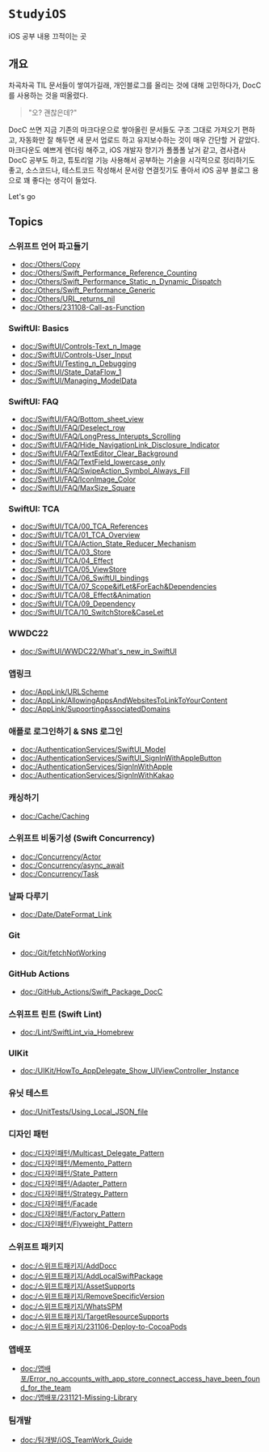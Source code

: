 # ``StudyiOS``

iOS 공부 내용 끄적이는 곳

## 개요

차곡차곡 TIL 문서들이 쌓여가길래, 개인블로그를 올리는 것에 대해 고민하다가, DocC를 사용하는 것을 떠올렸다.
> "오? 괜찮은데?"

DocC 쓰면 지금 기존의 마크다운으로 쌓아올린 문서들도 구조 그대로 가져오기 편하고, 자동화만 잘 해두면 
새 문서 업로드 하고 유지보수하는 것이 매우 간단할 거 같았다.
마크다운도 예쁘게 렌더링 해주고, iOS 개발자 향기가 폴폴폴 날거 같고, 겸사겸사 DocC 공부도 하고,
튜토리얼 기능 사용해서 공부하는 기술을 시각적으로 정리하기도 좋고, 소스코드나, 테스트코드 작성해서 문서랑 연결짓기도 좋아서
iOS 공부 블로그 용으로 꽤 좋다는 생각이 들었다.

Let's go

## Topics

### 스위프트 언어 파고들기

- <doc:/Others/Copy>
- <doc:/Others/Swift_Performance_Reference_Counting>
- <doc:/Others/Swift_Performance_Static_n_Dynamic_Dispatch>
- <doc:/Others/Swift_Performance_Generic>
- <doc:/Others/URL_returns_nil>
- <doc:/Others/231108-Call-as-Function>

### SwiftUI: Basics

- <doc:/SwiftUI/Controls-Text_n_Image>
- <doc:/SwiftUI/Controls-User_Input>
- <doc:/SwiftUI/Testing_n_Debugging>
- <doc:/SwiftUI/State_DataFlow_1>
- <doc:/SwiftUI/Managing_ModelData>

### SwiftUI: FAQ

- <doc:/SwiftUI/FAQ/Bottom_sheet_view>
- <doc:/SwiftUI/FAQ/Deselect_row>
- <doc:/SwiftUI/FAQ/LongPress_Interupts_Scrolling>
- <doc:/SwiftUI/FAQ/Hide_NavigationLink_Disclosure_Indicator>
- <doc:/SwiftUI/FAQ/TextEditor_Clear_Background>
- <doc:/SwiftUI/FAQ/TextField_lowercase_only>
- <doc:/SwiftUI/FAQ/SwipeAction_Symbol_Always_Fill>
- <doc:/SwiftUI/FAQ/IconImage_Color>
- <doc:/SwiftUI/FAQ/MaxSize_Square>

### SwiftUI: TCA
- <doc:/SwiftUI/TCA/00_TCA_References>
- <doc:/SwiftUI/TCA/01_TCA_Overview>
- <doc:/SwiftUI/TCA/Action_State_Reducer_Mechanism>
- <doc:/SwiftUI/TCA/03_Store>
- <doc:/SwiftUI/TCA/04_Effect>
- <doc:/SwiftUI/TCA/05_ViewStore>
- <doc:/SwiftUI/TCA/06_SwiftUI_bindings>
- <doc:/SwiftUI/TCA/07_Scope&ifLet&ForEach&Dependencies>
- <doc:/SwiftUI/TCA/08_Effect&Animation>
- <doc:/SwiftUI/TCA/09_Dependency>
- <doc:/SwiftUI/TCA/10_SwitchStore&CaseLet>

### WWDC22

- <doc:/SwiftUI/WWDC22/What's_new_in_SwiftUI>

### 앱링크

- <doc:/AppLink/URLScheme>
- <doc:/AppLink/AllowingAppsAndWebsitesToLinkToYourContent>
- <doc:/AppLink/SupoortingAssociatedDomains>

### 애플로 로그인하기 & SNS 로그인

- <doc:/AuthenticationServices/SwiftUI_Model>
- <doc:/AuthenticationServices/SwiftUI_SignInWithAppleButton>
- <doc:/AuthenticationServices/SignInWithApple>
- <doc:/AuthenticationServices/SignInWithKakao>

### 캐싱하기

- <doc:/Cache/Caching>

### 스위프트 비동기성 (Swift Concurrency)

- <doc:/Concurrency/Actor>
- <doc:/Concurrency/async_await>
- <doc:/Concurrency/Task>

### 날짜 다루기

- <doc:/Date/DateFormat_Link>

### Git

- <doc:/Git/fetchNotWorking>

### GitHub Actions

- <doc:/GitHub_Actions/Swift_Package_DocC>

### 스위프트 린트 (Swift Lint)

- <doc:/Lint/SwiftLint_via_Homebrew>

### UIKit

- <doc:/UIKit/HowTo_AppDelegate_Show_UIViewController_Instance>

### 유닛 테스트

- <doc:/UnitTests/Using_Local_JSON_file>

### 디자인 패턴

- <doc:/디자인패턴/Multicast_Delegate_Pattern>
- <doc:/디자인패턴/Memento_Pattern>
- <doc:/디자인패턴/State_Pattern>
- <doc:/디자인패턴/Adapter_Pattern>
- <doc:/디자인패턴/Strategy_Pattern>
- <doc:/디자인패턴/Facade>
- <doc:/디자인패턴/Factory_Pattern>
- <doc:/디자인패턴/Flyweight_Pattern>

### 스위프트 패키지

- <doc:/스위프트패키지/AddDocc>
- <doc:/스위프트패키지/AddLocalSwiftPackage>
- <doc:/스위프트패키지/AssetSupports>
- <doc:/스위프트패키지/RemoveSpecificVersion>
- <doc:/스위프트패키지/WhatsSPM>
- <doc:/스위프트패키지/TargetResourceSupports>
- <doc:/스위프트패키지/231106-Deploy-to-CocoaPods>

### 앱배포

- <doc:/앱배포/Error_no_accounts_with_app_store_connect_access_have_been_found_for_the_team>
- <doc:/앱배포/231121-Missing-Library>

### 팀개발

- <doc:/팀개발/iOS_TeamWork_Guide>
